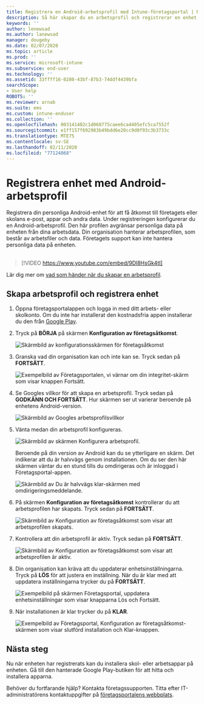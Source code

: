 ```yaml
---
title: Registrera en Android-arbetsprofil med Intune-företagsportal | Microsoft Docs
description: Så här skapar du en arbetsprofil och registrerar en enhet med Intune-företagsportalen.
keywords: ''
author: lenewsad
ms.author: lanewsad
manager: dougeby
ms.date: 02/07/2020
ms.topic: article
ms.prod: ''
ms.service: microsoft-intune
ms.subservice: end-user
ms.technology: ''
ms.assetid: 33ffff16-0280-43bf-87b3-74ddf4439bfa
searchScope:
- User help
ROBOTS: ''
ms.reviewer: arnab
ms.suite: ems
ms.custom: intune-enduser
ms.collection: ''
ms.openlocfilehash: 003141402c1d068775caee6ca4405efc5ca7552f
ms.sourcegitcommit: e1ff157f692983b49bdd6e20cc9d0f93c3b3733c
ms.translationtype: MTE75
ms.contentlocale: sv-SE
ms.lasthandoff: 02/11/2020
ms.locfileid: "77124868"
---
```

# <a name="enroll-device-with-android-work-profile"></a>Registrera enhet med Android-arbetsprofil

Registrera din personliga Android-enhet för att få åtkomst till företagets eller skolans e-post, appar och andra data. Under registreringen konfigurerar du en Android-arbetsprofil. Den här profilen avgränsar personliga data på enheten från dina arbetsdata. Din organisation hanterar arbetsprofilen, som består av arbetsfiler och data. Företagets support kan inte hantera personliga data på enheten.  
</br>
> [!VIDEO https://www.youtube.com/embed/9Dl8HsGk4tI]

Lär dig mer om [vad som händer när du skapar en arbetsprofil](what-happens-when-you-create-a-work-profile-android.md).

## <a name="create-work-profile-and-enroll-device"></a>Skapa arbetsprofil och registrera enhet

1. Öppna företagsportalappen och logga in med ditt arbets- eller skolkonto. Om du inte har installerat den kostnadsfria appen installerar du den från [Google Play](https://play.google.com/store/apps/details?id=com.microsoft.windowsintune.companyportal).  

2. Tryck på **BÖRJA** på skärmen **Konfiguration av företagsåtkomst**.  

    ![Skärmbild av konfigurationsskärmen för företagsåtkomst](./media/access-setup-work-profile-1911.png)  

3. Granska vad din organisation kan och inte kan se. Tryck sedan på **FORTSÄTT**. 

    ![Exempelbild av Företagsportalen, vi värnar om din integritet-skärm som visar knappen Fortsätt.](./media/android-privacy-screen-1911.png)  

4. Se Googles villkor för att skapa en arbetsprofil. Tryck sedan på **GODKÄNN OCH FORTSÄTT**. Hur skärmen ser ut varierar beroende på enhetens Android-version. 

    ![Skärmbild av Googles arbetsprofilsvillkor](./media/android-wp-05-1908.png)  

5. Vänta medan din arbetsprofil konfigureras.  

    ![Skärmbild av skärmen Konfigurera arbetsprofil.](./media/android-wp-05a-1908.png)  

   Beroende på din version av Android kan du se ytterligare en skärm. Det indikerar att du är halvvägs genom installationen. Om du ser den här skärmen väntar du en stund tills du omdirigeras och är inloggad i Företagsportal-appen.  

    ![Skärmbild av Du är halvvägs klar-skärmen med omdirigeringsmeddelande.](./media/android-wp-05b-1908.png)  

6. På skärmen **Konfiguration av företagsåtkomst** kontrollerar du att arbetsprofilen har skapats. Tryck sedan på **FORTSÄTT**.  

    ![Skärmbild av Konfiguration av företagsåtkomst som visar att arbetsprofilen skapats.](./media/work-profile-complete-1911.png)  

7. Kontrollera att din arbetsprofil är aktiv. Tryck sedan på **FORTSÄTT**. 

    ![Skärmbild av Konfiguration av företagsåtkomst som visar att arbetsprofilen är aktiv.](./media/work-profile-active-1911.png)  

8. Din organisation kan kräva att du uppdaterar enhetsinställningarna. Tryck på **LÖS** för att justera en inställning. När du är klar med att uppdatera inställningarna trycker du på **FORTSÄTT**.    

    ![Exempelbild på skärmen Företagsportal, uppdatera enhetsinställningar som visar knapparna Lös och Fortsätt.](./media/resolve-settings-1911.png) 


9. När installationen är klar trycker du på **KLAR**.  

    ![Exempelbild av Företagsportal, Konfiguration av företagsåtkomst-skärmen som visar slutförd installation och Klar-knappen.](./media/work-profile-done-1911.png)  


## <a name="next-steps"></a>Nästa steg  

Nu när enheten har registrerats kan du installera skol- eller arbetsappar på enheten. Gå till den hanterade Google Play-butiken för att hitta och installera apparna. 

Behöver du fortfarande hjälp? Kontakta företagssupporten. Titta efter IT-administratörens kontaktuppgifter på [företagsportalens webbplats](https://go.microsoft.com/fwlink/?linkid=2010980).
